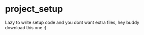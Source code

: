 # project_setup

Lazy to write setup code and you dont want extra files, hey buddy download this one :)
